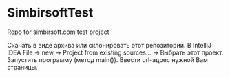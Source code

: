 # SimbirsoftTest
Repo for simbirsoft.com test project


Скачать в виде архива или склонировать этот репозиторий. В IntelliJ IDEA File -> new -> Project from existing sources... -> Выбрать этот проект.  Запустить программу (метод main()). Ввести url-адрес нужной Вам страницы.
